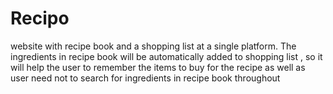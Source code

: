 # Recipo
website with recipe book and a shopping list  at a single platform. The ingredients in recipe book will be automatically added to shopping list , so it will help the user to remember the items to buy for the recipe as well as user need not to search for ingredients in recipe book throughout 
